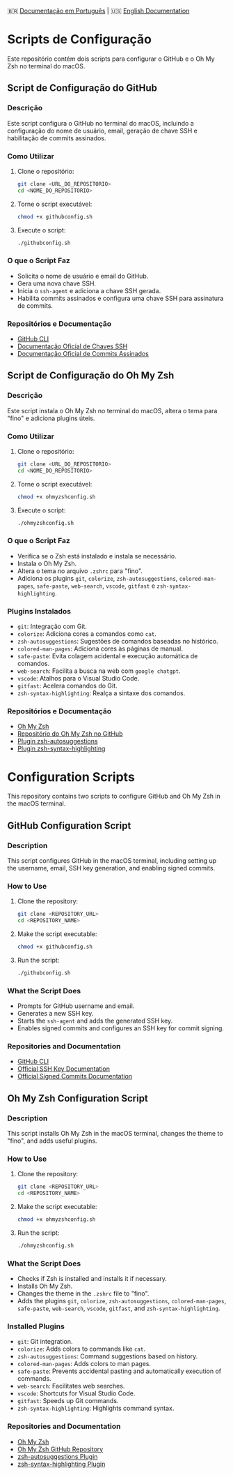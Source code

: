 🇧🇷 [Documentação em Português](#scripts-de-configuração) | 🇺🇸 [English Documentation](#configuration-scripts)

# Scripts de Configuração

Este repositório contém dois scripts para configurar o GitHub e o Oh My Zsh no terminal do macOS.

## Script de Configuração do GitHub

### Descrição

Este script configura o GitHub no terminal do macOS, incluindo a configuração do nome de usuário, email, geração de chave SSH e habilitação de commits assinados.

### Como Utilizar

1. Clone o repositório:
   ```bash
   git clone <URL_DO_REPOSITORIO>
   cd <NOME_DO_REPOSITORIO>
   ```

2. Torne o script executável:
   ```bash
   chmod +x githubconfig.sh
   ```

3. Execute o script:
   ```bash
   ./githubconfig.sh
   ```

### O que o Script Faz

- Solicita o nome de usuário e email do GitHub.
- Gera uma nova chave SSH.
- Inicia o `ssh-agent` e adiciona a chave SSH gerada.
- Habilita commits assinados e configura uma chave SSH para assinatura de commits.

### Repositórios e Documentação

- [GitHub CLI](https://cli.github.com/)
- [Documentação Oficial de Chaves SSH](https://docs.github.com/en/authentication/connecting-to-github-with-ssh)
- [Documentação Oficial de Commits Assinados](https://docs.github.com/en/authentication/managing-commit-signature-verification)

## Script de Configuração do Oh My Zsh

### Descrição

Este script instala o Oh My Zsh no terminal do macOS, altera o tema para "fino" e adiciona plugins úteis.

### Como Utilizar

1. Clone o repositório:
   ```bash
   git clone <URL_DO_REPOSITORIO>
   cd <NOME_DO_REPOSITORIO>
   ```

2. Torne o script executável:
   ```bash
   chmod +x ohmyzshconfig.sh
   ```

3. Execute o script:
   ```bash
   ./ohmyzshconfig.sh
   ```

### O que o Script Faz

- Verifica se o Zsh está instalado e instala se necessário.
- Instala o Oh My Zsh.
- Altera o tema no arquivo `.zshrc` para "fino".
- Adiciona os plugins `git`, `colorize`, `zsh-autosuggestions`, `colored-man-pages`, `safe-paste`, `web-search`, `vscode`, `gitfast` e `zsh-syntax-highlighting`.

### Plugins Instalados

- `git`: Integração com Git.
- `colorize`: Adiciona cores a comandos como `cat`.
- `zsh-autosuggestions`: Sugestões de comandos baseadas no histórico.
- `colored-man-pages`: Adiciona cores às páginas de manual.
- `safe-paste`: Evita colagem acidental e execução automática de comandos.
- `web-search`: Facilita a busca na web com `google chatgpt`.
- `vscode`: Atalhos para o Visual Studio Code.
- `gitfast`: Acelera comandos do Git.
- `zsh-syntax-highlighting`: Realça a sintaxe dos comandos.

### Repositórios e Documentação

- [Oh My Zsh](https://ohmyz.sh/)
- [Repositório do Oh My Zsh no GitHub](https://github.com/ohmyzsh/ohmyzsh)
- [Plugin zsh-autosuggestions](https://github.com/zsh-users/zsh-autosuggestions)
- [Plugin zsh-syntax-highlighting](https://github.com/zsh-users/zsh-syntax-highlighting)

# Configuration Scripts

This repository contains two scripts to configure GitHub and Oh My Zsh in the macOS terminal.

## GitHub Configuration Script

### Description

This script configures GitHub in the macOS terminal, including setting up the username, email, SSH key generation, and enabling signed commits.

### How to Use

1. Clone the repository:
   ```bash
   git clone <REPOSITORY_URL>
   cd <REPOSITORY_NAME>
   ```

2. Make the script executable:
   ```bash
   chmod +x githubconfig.sh
   ```

3. Run the script:
   ```bash
   ./githubconfig.sh
   ```

### What the Script Does

- Prompts for GitHub username and email.
- Generates a new SSH key.
- Starts the `ssh-agent` and adds the generated SSH key.
- Enables signed commits and configures an SSH key for commit signing.

### Repositories and Documentation

- [GitHub CLI](https://cli.github.com/)
- [Official SSH Key Documentation](https://docs.github.com/en/authentication/connecting-to-github-with-ssh)
- [Official Signed Commits Documentation](https://docs.github.com/en/authentication/managing-commit-signature-verification)

## Oh My Zsh Configuration Script

### Description

This script installs Oh My Zsh in the macOS terminal, changes the theme to "fino", and adds useful plugins.

### How to Use

1. Clone the repository:
   ```bash
   git clone <REPOSITORY_URL>
   cd <REPOSITORY_NAME>
   ```

2. Make the script executable:
   ```bash
   chmod +x ohmyzshconfig.sh
   ```

3. Run the script:
   ```bash
   ./ohmyzshconfig.sh
   ```

### What the Script Does

- Checks if Zsh is installed and installs it if necessary.
- Installs Oh My Zsh.
- Changes the theme in the `.zshrc` file to "fino".
- Adds the plugins `git`, `colorize`, `zsh-autosuggestions`, `colored-man-pages`, `safe-paste`, `web-search`, `vscode`, `gitfast`, and `zsh-syntax-highlighting`.

### Installed Plugins

- `git`: Git integration.
- `colorize`: Adds colors to commands like `cat`.
- `zsh-autosuggestions`: Command suggestions based on history.
- `colored-man-pages`: Adds colors to man pages.
- `safe-paste`: Prevents accidental pasting and automatically execution of commands.
- `web-search`: Facilitates web searches.
- `vscode`: Shortcuts for Visual Studio Code.
- `gitfast`: Speeds up Git commands.
- `zsh-syntax-highlighting`: Highlights command syntax.

### Repositories and Documentation

- [Oh My Zsh](https://ohmyz.sh/)
- [Oh My Zsh GitHub Repository](https://github.com/ohmyzsh/ohmyzsh)
- [zsh-autosuggestions Plugin](https://github.com/zsh-users/zsh-autosuggestions)
- [zsh-syntax-highlighting Plugin](https://github.com/zsh-users/zsh-syntax-highlighting)
